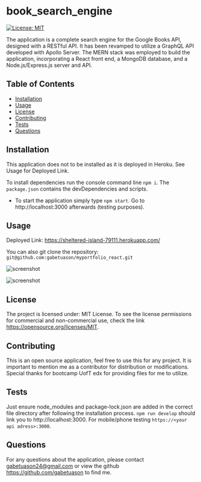# book_search_engine

[![License: MIT](https://img.shields.io/badge/License-MIT-yellow.svg)](https://opensource.org/licenses/MIT)

The application is a complete search engine for the Google Books API, designed with a RESTful API. It has been revamped to utilize a GraphQL API developed with Apollo Server. The MERN stack was employed to build the application, incorporating a React front end, a MongoDB database, and a Node.js/Express.js server and API.

## Table of Contents

- [Installation](#installation)
- [Usage](#usage)
- [License](#license)
- [Contributing](#contributing)
- [Tests](#tests)
- [Questions](#questions)

## Installation

This application does not to be installed as it is deployed in Heroku. See Usage for Deployed Link.

To install dependencies run the console command line `npm i`. The `package.json` contains the devDependencies and scripts.

- To start the application simply type `npm start`. Go to http://localhost:3000 afterwards (testing purposes). 


## Usage

Deployed Link: https://sheltered-island-79111.herokuapp.com/

You can also git clone the repository: `git@github.com:gabetuason/myportfolio_react.git`

![screenshot]()

![screenshot]()

## License

The project is licensed under: MIT License. To see the license permissions for commercial and non-commercial use, check the link https://opensource.org/licenses/MIT.

## Contributing

This is an open source application, feel free to use this for any project. It is important to mention me as a contributor for distribution or modifications. Special thanks for bootcamp UofT edx for providing files for me to utilize.
  
## Tests

Just ensure node_modules and package-lock.json are added in the correct file directory after following the installation process. `npm run develop` should link you to http://localhost:3000. For mobile/phone testing `https://<your api adress>:3000`. 

## Questions

For any questions about the application, please contact gabetuason24@gmail.com or view the github https://github.com/gabetuason to find me.